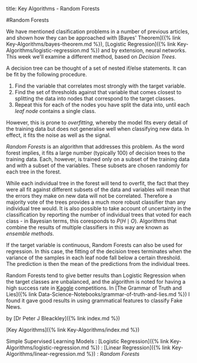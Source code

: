 title: Key Algorithms - Random Forests

#Random Forests

We have mentioned clasification problems in a number of previous articles, and shown how they can be approached with [Bayes' Theorem]({% link Key-Algorithms/bayes-theorem.md %}), [Logistic Regression]({% link Key-Algorithms/logistic-regression.md %}) and by extension, neural networks. This week we'll examine a different method, based on *Decision Trees*.

A decision tree can be thought of a set of nested if/else statements. It can be fit by the following procedure.

1. Find the variable that correlates most strongly with the target variable.
2. Find the set of thresholds against that variable that comes closest to splitting the data into nodes that correspond to the target classes.
3. Repeat this for each of the nodes you have split the data into, until each *leaf node* contains a single class.

However, this is prone to *overfitting*, whereby the model fits every detail of the training data but does not generalise well when classifying new data. In effect, it fits the noise as well as the signal.

*Random Forests* is an algorithm that addresses this problem. As the word forest implies, it fits a large number (typically 100) of decision trees to the training data. Each, however, is trained only on a subset of the training data and with a subset of the variables. These subsets are chosen randomly for each tree in the forest.

While each individual tree in the forest will tend to overfit, the fact that they were all fit against different subsets of the data and variables will mean that the errors they make on new data will not be correlated. Therefore a majority vote of the trees provides a much more robust classifier than any individual tree would. It is also possible to take account of uncertainty in the classification by reporting the number of individual trees that voted for each class - in Bayesian terms, this coresponds to $P(H \mid O)$. Algorithms that combine the results of multiple classifiers in this way are known as *ensemble methods*.

If the target variable is continuous, Random Forests can also be used for regression. In this case, the fitting of the decision trees terminates when the variance of the samples in each leaf node fall below a certain threshold. The prediction is then the mean of the predictions from the individual trees.

Random Forests tend to give better results than Logistic Regression when the target classes are unbalanced, and the algorithm is noted for having a high success rate in [Kaggle](https://kaggle.com) competitions. In [The Grammar of Truth and Lies]({% link Data-Science-Notebooks/grammar-of-truth-and-lies.md %}) I found it gave good results in using grammatical features to classify Fake News.

by [Dr Peter J Bleackley]({% link index.md %})

[Key Algorithms]({% link Key-Algorithms/index.md %})

Simple Supervised Learning Models
: [Logistic Regression]({% link Key-Algorithms/logistic-regression.md %})
: [Linear Regression]({% link Key-Algorithms/linear-regression.md %})
: *Random Forests*
